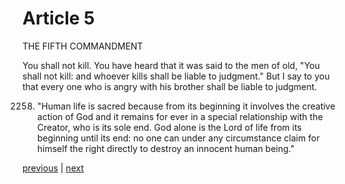 # Article 5

THE FIFTH COMMANDMENT

You shall not kill. You have heard that it was said to the men of old, "You shall not kill: and whoever kills shall be liable to judgment." But I say to you that every one who is angry with his brother shall be liable to judgment.

2258. "Human life is sacred because from its beginning it involves the creative action of God and it remains for ever in a special relationship with the Creator, who is its sole end. God alone is the Lord of life from its beginning until its end: no one can under any circumstance claim for himself the right directly to destroy an innocent human being."

[previous](https://github.com/Tenari/non-fiction/blob/master/catechism/__P7X.md) | [next](https://github.com/Tenari/non-fiction/blob/master/catechism/__P7Z.md)